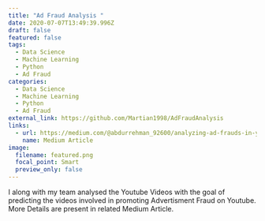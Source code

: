 ```yaml
---
title: "Ad Fraud Analysis "
date: 2020-07-07T13:49:39.996Z
draft: false
featured: false
tags:
  - Data Science
  - Machine Learning
  - Python
  - Ad Fraud
categories:
  - Data Science
  - Machine Learning
  - Python
  - Ad Fraud
external_link: https://github.com/Martian1998/AdFraudAnalysis
links:
  - url: https://medium.com/@abdurrehman_92600/analyzing-ad-frauds-in-youtube-videos-1d0155a0cba5
    name: Medium Article
image:
  filename: featured.png
  focal_point: Smart
  preview_only: false
---
```

I along with my team analysed the Youtube Videos with the goal of predicting the videos involved in promoting Advertisment Fraud on Youtube. More Details are present in related Medium Article.